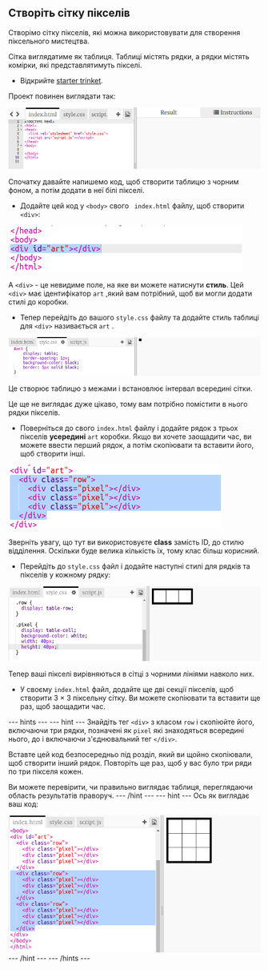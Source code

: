## Створіть сітку пікселів

Створімо сітку пікселів, які можна використовувати для створення піксельного мистецтва.

Сітка виглядатиме як таблиця. Таблиці містять рядки, а рядки містять комірки, які представлятимуть пікселі.

+ Відкрийте [starter trinket](http://jumpto.cc/web-pixel).

Проект повинен виглядати так:

![знімок екрану](images/pixel-starter.png)

Спочатку давайте напишемо код, щоб створити таблицю з чорним фоном, а потім додати в неї білі пікселі.

+ Додайте цей код у `<body>` свого ` index.html` файлу, щоб створити `<div>`:

![знімок екрану](images/pixel-art-art.png)

A `<div>` - це невидиме поле, на яке ви можете натиснути **стиль**. Цей `<div>` має ідентифікатор `art` ,який вам потрібний, щоб ви могли додати стилі до коробки.

+ Тепер перейдіть до вашого `style.css` файлу та додайте стиль таблиці для `<div>` називається `art` .

![знімок екрану](images/pixel-art-style.png)

Це створює таблицю з межами і встановлює інтервал всередині сітки.

Це ще не виглядає дуже цікаво, тому вам потрібно помістити в нього рядки пікселів.

+ Поверніться до свого `index.html` файлу і додайте рядок з трьох пікселів **усередині** `art` коробки. Якщо ви хочете заощадити час, ви можете ввести перший рядок, а потім скопіювати та вставити його, щоб створити інші.

![знімок екрану](images/pixel-art-row.png)

Зверніть увагу, що тут ви використовуєте **class** замість ID, до стилю відділення. Оскільки буде велика кількість їх, тому клас більш корисний.

+ Перейдіть до `style.css` файл і додайте наступні стилі для рядків та пікселів у кожному рядку:

![знімок екрану](images/pixel-art-row-style.png)

Тепер ваші пікселі вирівняються в сітці з чорними лініями навколо них.

+ У своєму `index.html` файл, додайте ще дві секції пікселів, щоб створити 3 × 3 піксельну сітку. Ви можете скопіювати та вставити ще раз, щоб заощадити час.

--- hints ---
 --- hint --- Знайдіть тег `<div>` з класом `row` і скопіюйте його, включаючи три рядки, позначені як `pixel` які знаходяться всередині нього, до і включаючи з'єднювальний тег `</div>`.

Вставте цей код безпосередньо під розділ, який ви щойно скопіювали, щоб створити інший рядок. Повторіть ще раз, щоб у вас було три ряди по три пікселя кожен.

Ви можете перевірити, чи правильно виглядає таблиця, переглядаючи область результатів праворуч.
--- /hint ---
 --- hint --- Ось як виглядає ваш код:

![знімок екрану](images/pixel-art-grid-3.png)
--- /hint ---
--- /hints ---